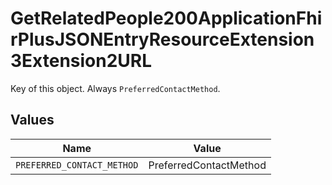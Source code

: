 # GetRelatedPeople200ApplicationFhirPlusJSONEntryResourceExtension3Extension2URL

Key of this object. Always `PreferredContactMethod`.


## Values

| Name                       | Value                      |
| -------------------------- | -------------------------- |
| `PREFERRED_CONTACT_METHOD` | PreferredContactMethod     |